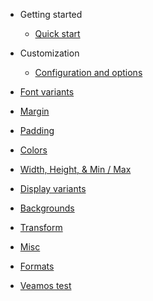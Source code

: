 <!-- docs/_sidebar.md -->

- Getting started

  - [Quick start](quickstart.md)

- Customization

  - [Configuration and options](config.md)

- [Font variants](font.md)
- [Margin](margin.md)
- [Padding](padding.md)
- [Colors](colors.md)
- [Width, Height, & Min / Max](height-width-min-max.md)
- [Display variants](display.md)
- [Backgrounds](background.md)
- [Transform](transform.md)

- [Misc](misc.md)

- [Formats](formats.md)

- [Veamos test](posts/veamos.md)
